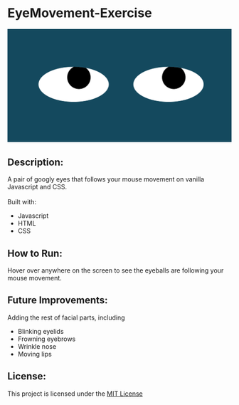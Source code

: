 # EyeMovement-Exercise
![alt text](https://github.com/HarpSkye/EyeMovement-Exercise/blob/main/eyes.png)
## Description:
A pair of googly eyes that follows your mouse movement on vanilla Javascript and CSS. 
<br><br>
Built with:
- Javascript
- HTML
- CSS

## How to Run:
Hover over anywhere on the screen to see the eyeballs are following your mouse movement.

## Future Improvements:
Adding the rest of facial parts, including
- Blinking eyelids
- Frowning eyebrows
- Wrinkle nose
- Moving lips   

## License:
This project is licensed under the [MIT License](https://github.com/HarpSkye/EyeMovement-Exercise/blob/main/LICENSE)
